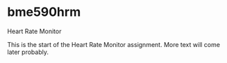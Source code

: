 # bme590hrm
Heart Rate Monitor

This is the start of the Heart Rate Monitor assignment. More text will come later probably.